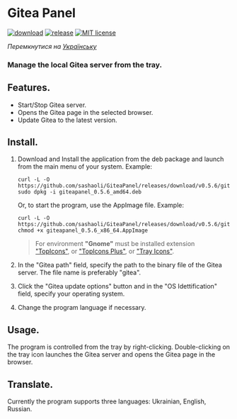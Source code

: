 # Gitea Panel

[![download](https://img.shields.io/github/downloads/sashaoli/GiteaPanel/total?style=flat)](https://github.com/sashaoli/GiteaPanel/releases/latest) [![release](https://img.shields.io/github/v/release/sashaoli/Giteapanel?style=flat)](https://github.com/sashaoli/GiteaPanel/releases/latest) [![MIT license](http://img.shields.io/badge/license-MIT-brightgreen.svg)](./LICENSE.md)

*Перемкнутися на [Українську](./README.md)*

### Manage the local Gitea server from the tray.

## Features.
- Start/Stop Gitea server.
- Opens the Gitea page in the selected browser.
- Update Gitea to the latest version.

## Install.
1.  Download and Install the application from the deb package and launch from the main menu of your system. Example:
    ```
    curl -L -O https://github.com/sashaoli/GiteaPanel/releases/download/v0.5.6/giteapanel_0.5.6_amd64.deb
    sudo dpkg -i giteapanel_0.5.6_amd64.deb
    ```
    Or, to start the program, use the AppImage file. Example:
    ```
    curl -L -O https://github.com/sashaoli/GiteaPanel/releases/download/v0.5.6/giteapanel_0.5.6_x86_64.AppImage
    chmod +x giteapanel_0.5.6_x86_64.AppImage
    ```

    > For environment **"Gnome"** must be installed extension ["TopIcons"](https://extensions.gnome.org/extension/495/topicons/), or ["TopIcons Plus"](https://extensions.gnome.org/extension/1031/topicons/), or ["Tray Icons"](https://extensions.gnome.org/extension/1503/tray-icons/).

2.  In the "Gitea path" field, specify the path to the binary file of the Gitea server. The file name is preferably "gitea".
3.  Click the "Gitea update options" button and in the "OS Idettification" field, specify your operating system.
4.  Change the program language if necessary.

## Usage.
The program is controlled from the tray by right-clicking. Double-clicking on the tray icon launches the Gitea server and opens the Gitea page in the browser.

## Translate.
Currently the program supports three languages: Ukrainian, English, Russian.
